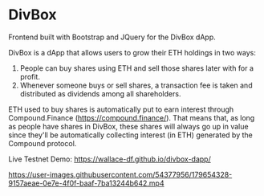 # DivBox
Frontend built with Bootstrap and JQuery for the DivBox dApp.

DivBox is a dApp that allows users to grow their ETH holdings in two ways:

1. People can buy shares using ETH and sell those shares later with for a profit.
2. Whenever someone buys or sell shares, a transaction fee is taken and distributed as dividends among all shareholders.

ETH used to buy shares is automatically put to earn interest through Compound.Finance (https://compound.finance/). That means that, as long as people have shares in DivBox, these shares will always go up in value since they'll be automatically collecting interest (in ETH) generated by the
Compound protocol.

Live Testnet Demo: https://wallace-df.github.io/divbox-dapp/


https://user-images.githubusercontent.com/54377956/179654328-9157aeae-0e7e-4f0f-baaf-7ba13244b642.mp4

